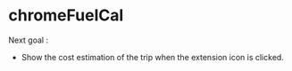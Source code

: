 # chromeFuelCal


Next goal : 
* Show the cost estimation of the trip when the extension icon is clicked.